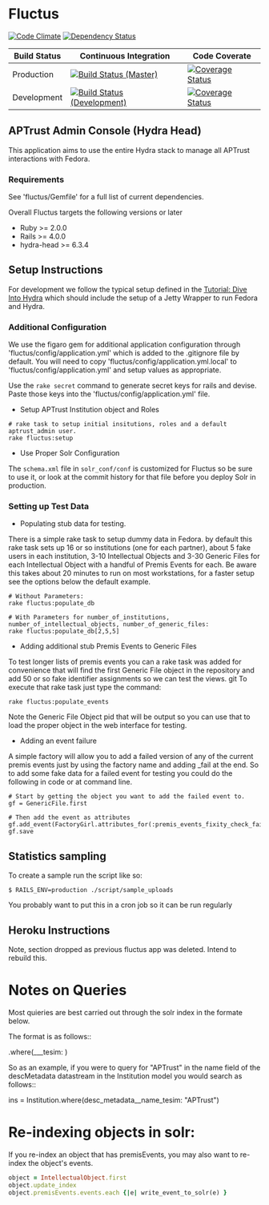 # Fluctus
[![Code Climate](https://codeclimate.com/github/APTrust/fluctus.png)](https://codeclimate.com/github/APTrust/fluctus)
[![Dependency Status](https://gemnasium.com/APTrust/fluctus.png)](https://gemnasium.com/APTrust/fluctus)

Build Status | Continuous Integration | Code Coverate
--- | --- | ---
Production | [![Build Status (Master)](https://travis-ci.org/APTrust/fluctus.png?branch=master)](https://travis-ci.org/APTrust/fluctus) | [![Coverage Status](https://coveralls.io/repos/APTrust/fluctus/badge.png?branch=master)](https://coveralls.io/r/APTrust/fluctus?branch=master)
Development | [![Build Status (Development)](https://travis-ci.org/APTrust/fluctus.png?branch=develop)](https://travis-ci.org/APTrust/fluctus) | [![Coverage Status](https://coveralls.io/repos/APTrust/fluctus/badge.png?branch=develop)](https://coveralls.io/r/APTrust/fluctus?branch=develop)

## APTrust Admin Console (Hydra Head)

This application aims to use the entire Hydra stack to manage all APTrust interactions with Fedora.  

### Requirements

See 'fluctus/Gemfile' for a full list of current dependencies.

Overall Fluctus targets the following versions or later

* Ruby >= 2.0.0
* Rails >= 4.0.0
* hydra-head >= 6.3.4

## Setup Instructions

For development we follow the typical setup defined in the
[Tutorial: Dive Into Hydra](https://github.com/projecthydra/hydra/wiki/Dive-into-Hydra)
which should include the setup of a Jetty Wrapper to run Fedora and Hydra.

### Additional Configuration

We use the figaro gem for additional application configuration through 'fluctus/config/application.yml' which is added
to the .gitignore file by default.  You will need to copy 'fluctus/config/application.yml.local' to
'fluctus/config/application.yml' and setup values as appropriate.

Use the ``` rake secret ``` command to generate secret keys for rails and devise.  Paste those keys into the 'fluctus/config/application.yml' file.


* Setup APTrust Institution object and Roles

````
# rake task to setup initial insitutions, roles and a default aptrust_admin user.
rake fluctus:setup
````

* Use Proper Solr Configuration

The ```schema.xml``` file in ```solr_conf/conf``` is customized for Fluctus so be sure to use it, or look at the commit
history for that file before you deploy Solr in production.

### Setting up Test Data

* Populating stub data for testing.

There is a simple rake task to setup dummy data in Fedora. by default this rake task sets up 16 or so institutions
(one for each partner), about 5 fake users in each institution, 3-10 Intellectual Objects and 3-30 Generic Files for
each Intellectual Object with a handful of Premis Events for each. Be aware this takes about 20 minutes to run
on most workstations, for a faster setup see the options below the default example.

````
# Without Parameters:
rake fluctus:populate_db

# With Parameters for number_of_institutions, number_of_intellectual_objects, number_of_generic_files:
rake fluctus:populate_db[2,5,5]
````

* Adding additional stub Premis Events to Generic Files

To test longer lists of premis events you can a rake task was added for convenience that will find the first Generic
File object in the repository and add 50 or so fake identifier assignments so we can test the views.
                                                                                                 git
To execute that rake task just type the command:

````
rake fluctus:populate_events
````

Note the Generic File Object pid that will be output so you can use that to load the proper object in the web
interface for testing.

*  Adding an event failure

A simple factory will allow you to add a failed version of any of the current premis events just by
using the factory name and adding _fail at the end.  So to add some fake data for a failed event for
testing you could do the following in code or at command line.

````
# Start by getting the object you want to add the failed event to.
gf = GenericFile.first

# Then add the event as attributes
gf.add_event(FactoryGirl.attributes_for(:premis_events_fixity_check_fail))
gf.save
````
## Statistics sampling
To create a sample run the script like so:
```
$ RAILS_ENV=production ./script/sample_uploads
```
You probably want to put this in a cron job so it can be run regularly


## Heroku Instructions

Note, section dropped as previous fluctus app was deleted.  Intend to rebuild this.

# Notes on Queries

Most quieries are best carried out through the solr index in the formate below.

The format is as follows::

  <Class>.where(<rails cased datastream name>__<field name>_tesim: <value>)

So as an example, if you were to query for "APTrust" in the name field of the descMetadata
datastream in the Institution model you would search as follows::

  ins = Institution.where(desc_metadata__name_tesim: "APTrust")

# Re-indexing objects in solr:

If you re-index an object that has premisEvents, you may also want to re-index the object's events.

```ruby
object = IntellectualObject.first
object.update_index
object.premisEvents.events.each {|e| write_event_to_solr(e) }
```


